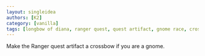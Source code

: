 ```yaml
---
layout: singleidea
authors: [K2]
category: [vanilla]
tags: [longbow of diana, ranger quest, quest artifact, gnome race, crossbow]
---
```

Make the Ranger quest artifact a crossbow if you are a gnome.
